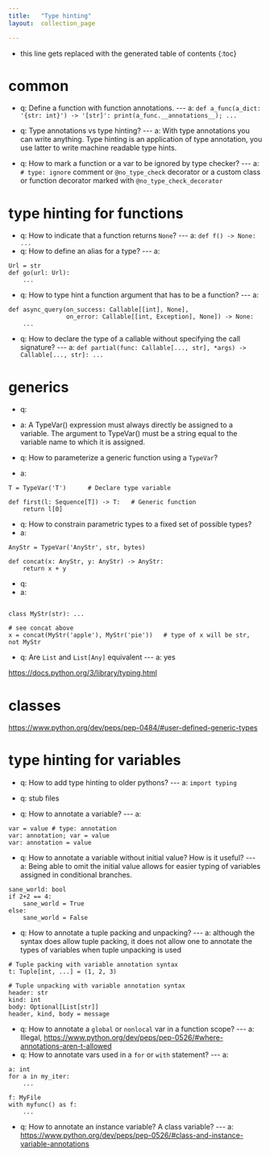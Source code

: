 ```yaml
---
title:   "Type hinting"
layout:  collection_page

---
```


* this line gets replaced with the generated table of contents
{:toc}


# common

- q: Define a function with function annotations. --- a: `def a_func(a_dict: '{str: int}') -> '[str]': print(a_func.__annotations__); ...`
- q: Type annotations vs type hinting? --- a: With type annotations you can write anything. Type hinting is an application of type annotation, you use latter to write machine readable type hints.

- q: How to mark a function or a var to be ignored by type checker? --- a: `# type: ignore` comment or `@no_type_check` decorator or a custom class or function decorator marked with `@no_type_check_decorator`

# type hinting for functions

- q: How to indicate that a function returns `None`? --- a: `def f() -> None: ...`
- q: How to define an alias for a type? --- a: 
```
Url = str
def go(url: Url):
    ...
```

- q: How to type hint a function argument that has to be a function? --- a:
```
def async_query(on_success: Callable[[int], None],
                on_error: Callable[[int, Exception], None]) -> None:
    ...
```

- q: How to declare the type of a callable without specifying the call signature? --- a: `def partial(func: Callable[..., str], *args) -> Callable[..., str]: ...`



# generics

- q: 
- a: A TypeVar() expression must always directly be assigned to a variable. The argument to TypeVar() must be a string equal to the variable name to which it is assigned.

- q: How to parameterize a generic function using a `TypeVar`?
- a:
```
T = TypeVar('T')      # Declare type variable

def first(l: Sequence[T]) -> T:   # Generic function
    return l[0]
```

- q: How to constrain parametric types to a fixed set of possible types?
- a:
```
AnyStr = TypeVar('AnyStr', str, bytes)

def concat(x: AnyStr, y: AnyStr) -> AnyStr:
    return x + y
```

- q:
- a: 

```

class MyStr(str): ...

# see concat above
x = concat(MyStr('apple'), MyStr('pie'))   # type of x will be str, not MyStr
```

- q: Are `List` and `List[Any]` equivalent --- a: yes


https://docs.python.org/3/library/typing.html


# classes

<https://www.python.org/dev/peps/pep-0484/#user-defined-generic-types>

# type hinting for variables

- q: How to add type hinting to older pythons? --- a: `import typing`
- q: stub files

- q: How to annotate a variable? --- a: 
```
var = value # type: annotation
var: annotation; var = value
var: annotation = value
```

- q: How to annotate a variable without initial value? How is it useful? --- a: Being able to omit the initial value allows for easier typing of variables assigned in conditional branches.
```
sane_world: bool
if 2+2 == 4:
    sane_world = True
else:
    sane_world = False
```

- q: How to annotate a tuple packing and unpacking? --- a: although the syntax does allow tuple packing, it does not allow one to annotate the types of variables when tuple unpacking is used
```
# Tuple packing with variable annotation syntax
t: Tuple[int, ...] = (1, 2, 3)

# Tuple unpacking with variable annotation syntax
header: str
kind: int
body: Optional[List[str]]
header, kind, body = message
```

- q: How to annotate a `global` or `nonlocal` var in a function scope? --- a: Illegal, <https://www.python.org/dev/peps/pep-0526/#where-annotations-aren-t-allowed>
- q: How to annotate vars used in a `for` or `with` statement? --- a: 
```
a: int
for a in my_iter:
    ...

f: MyFile
with myfunc() as f:
    ...
```

- q: How to annotate an instance variable? A class variable? --- a: <https://www.python.org/dev/peps/pep-0526/#class-and-instance-variable-annotations>
